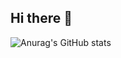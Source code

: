 ## Hi there 👋
![Anurag's GitHub stats](https://github-readme-stats.vercel.app/api?username=eduardosouzaramospedroni&show_icons=true)
